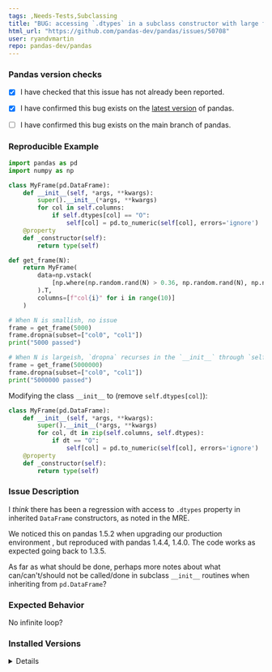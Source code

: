 ```yaml
---
tags: ,Needs-Tests,Subclassing
title: "BUG: accessing `.dtypes` in a subclass constructor with large frames causes infinite loop"
html_url: "https://github.com/pandas-dev/pandas/issues/50708"
user: ryandvmartin
repo: pandas-dev/pandas
---
```


### Pandas version checks

- [X] I have checked that this issue has not already been reported.

- [X] I have confirmed this bug exists on the [latest version](https://pandas.pydata.org/docs/whatsnew/index.html) of pandas.

- [ ] I have confirmed this bug exists on the main branch of pandas.


### Reproducible Example

```python
import pandas as pd
import numpy as np

class MyFrame(pd.DataFrame): 
    def __init__(self, *args, **kwargs): 
        super().__init__(*args, **kwargs)
        for col in self.columns:
            if self.dtypes[col] == "O":
                self[col] = pd.to_numeric(self[col], errors='ignore')
    @property
    def _constructor(self): 
        return type(self)

def get_frame(N): 
    return MyFrame(
        data=np.vstack(
            [np.where(np.random.rand(N) > 0.36, np.random.rand(N), np.nan) for _ in range(10)]
        ).T, 
        columns=[f"col{i}" for i in range(10)]
    )

# When N is smallish, no issue
frame = get_frame(5000)
frame.dropna(subset=["col0", "col1"])
print("5000 passed")

# When N is largeish, `dropna` recurses in the `__init__` through `self.dtypes[col]` access
frame = get_frame(5000000)
frame.dropna(subset=["col0", "col1"])
print("5000000 passed")
```

Modifying the class `__init__` to (remove `self.dtypes[col]`): 
```python
class MyFrame(pd.DataFrame):
    def __init__(self, *args, **kwargs):
        super().__init__(*args, **kwargs)
        for col, dt in zip(self.columns, self.dtypes):
            if dt == "O":
                self[col] = pd.to_numeric(self[col], errors='ignore')
    @property
    def _constructor(self):
        return type(self)
```


### Issue Description

I _think_ there has been a regression with access to `.dtypes` property in inherited `DataFrame` constructors, as noted in the MRE.

We noticed this on pandas 1.5.2 when upgrading our production environment , but reproduced with pandas 1.4.4, 1.4.0. The code works as expected going back to 1.3.5. 

As far as what should be done, perhaps more notes about what can/can't/should not be called/done in subclass `__init__` routines when inheriting from `pd.DataFrame`? 



### Expected Behavior

No infinite loop? 

### Installed Versions

<details>

```
In [2]: pd.show_versions()
C:\Users\user\Python\lib\site-packages\_distutils_hack\__init__.py:33: UserWarning: Setuptools is replacing distutils.
  warnings.warn("Setuptools is replacing distutils.")

INSTALLED VERSIONS
------------------
commit           : 8dab54d6573f7186ff0c3b6364d5e4dd635ff3e7
python           : 3.10.8.final.0
python-bits      : 64
OS               : Windows
OS-release       : 10
Version          : 10.0.22621
machine          : AMD64
processor        : AMD64 Family 25 Model 33 Stepping 2, AuthenticAMD
byteorder        : little
LC_ALL           : None
LANG             : None
LOCALE           : English_United States.1252

pandas           : 1.5.2
numpy            : 1.21.6
pytz             : 2022.7
dateutil         : 2.8.2
setuptools       : 65.6.3
pip              : 22.3.1
Cython           : 0.29.33
pytest           : 6.2.5
hypothesis       : 6.62.0
sphinx           : 5.3.0
blosc            : None
feather          : None
xlsxwriter       : None
lxml.etree       : 4.9.2
html5lib         : None
pymysql          : None
psycopg2         : 2.9.3
jinja2           : 3.1.2
IPython          : 8.8.0
pandas_datareader: None
bs4              : 4.11.1
bottleneck       : None
brotli           :
fastparquet      : None
fsspec           : 2022.11.0
gcsfs            : None
matplotlib       : 3.5.3
numba            : 0.56.4
numexpr          : 2.8.3
odfpy            : None
openpyxl         : 3.0.10
pandas_gbq       : None
pyarrow          : 10.0.1
pyreadstat       : None
pyxlsb           : None
s3fs             : None
scipy            : 1.10.0
snappy           : None
sqlalchemy       : 1.4.46
tables           : 3.7.0
tabulate         : None
xarray           : None
xlrd             : 2.0.1
xlwt             : None
zstandard        : 0.19.0
tzdata           : None
```

</details>
